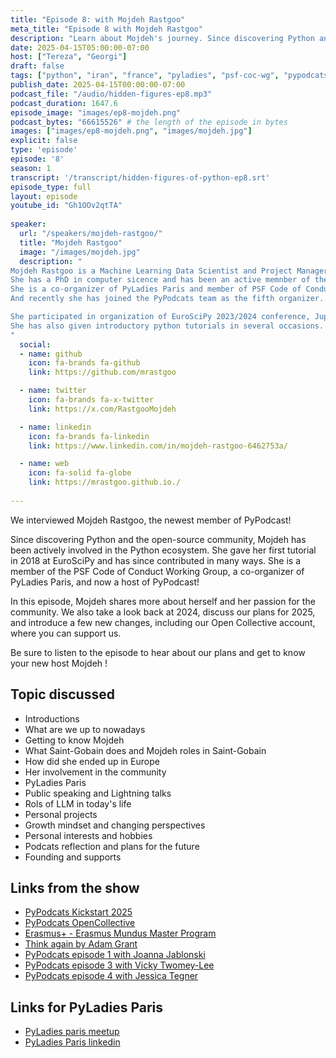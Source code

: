 ```yaml
---
title: "Episode 8: with Mojdeh Rastgoo"
meta_title: "Episode 8 with Mojdeh Rastgoo"
description: "Learn about Mojdeh's journey. Since discovering Python and open source community in 2016, Mojdeh has been actively contributing to the community and striving for diversity and inclusion by pariticapting in DEI, CoC communities and co-organzing meetups"
date: 2025-04-15T05:00:00-07:00
host: ["Tereza", "Georgi"]
draft: false
tags: ["python", "iran", "france", "pyladies", "psf-coc-wg", "pypodcats", "community", "project manager"]
publish_date: 2025-04-15T00:00:00-07:00
podcast_file: "/audio/hidden-figures-ep8.mp3"
podcast_duration: 1647.6
episode_image: "images/ep8-mojdeh.png"
podcast_bytes: "66615526" # the length of the episode in bytes
images: ["images/ep8-mojdeh.png", "images/mojdeh.jpg"]
explicit: false 
type: 'episode'
episode: '8'
season: 1
transcript: '/transcript/hidden-figures-of-python-ep8.srt'
episode_type: full
layout: episode
youtube_id: "Gh1OOv2qtTA"
  
speaker:
  url: "/speakers/mojdeh-rastgoo/"
  title: "Mojdeh Rastgoo"
  image: "/images/mojdeh.jpg"
  description: "
Mojdeh Rastgoo is a Machine Learning Data Scientist and Project Manager based in Pris.
She has a PhD in computer sicence and has been an active memnber of the community since 2018. 
She is a co-organizer of PyLadies Paris and member of PSF Code of Conduct Working Group since mid 2023.
And recently she has joined the PyPodcats team as the fifth organizer.  

She participated in organization of EuroSciPy 2023/2024 conference, JupyterCon 2023, PyCon DE & PyData Berlin 2024, and PyLadies Paris meetups since 2022.
She has also given introductory python tutorials in several occasions.
"
  social:
  - name: github
    icon: fa-brands fa-github
    link: https://github.com/mrastgoo

  - name: twitter
    icon: fa-brands fa-x-twitter
    link: https://x.com/RastgooMojdeh

  - name: linkedin
    icon: fa-brands fa-linkedin
    link: https://www.linkedin.com/in/mojdeh-rastgoo-6462753a/

  - name: web
    icon: fa-solid fa-globe
    link: https://mrastgoo.github.io./
  
---
```


We interviewed Mojdeh Rastgoo, the newest member of PyPodcast!

Since discovering Python and the open-source community, Mojdeh has been actively involved in the Python ecosystem. She gave her first tutorial in 2018 at EuroSciPy and has since contributed in many ways. She is a member of the PSF Code of Conduct Working Group, a co-organizer of PyLadies Paris, and now a host of PyPodcast!

In this episode, Mojdeh shares more about herself and her passion for the community. We also take a look back at 2024, discuss our plans for 2025, and introduce a few new changes, including our Open Collective account, where you can support us.

Be sure to listen to the episode to hear about our plans and get to know your new host Mojdeh !

## Topic discussed

- Introductions
- What are we up to nowadays 
- Getting to know Mojdeh 
- What Saint-Gobain does and Mojdeh roles in Saint-Gobain
- How did she ended up in Europe 
- Her involvement in the community
- PyLadies Paris
- Public speaking and Lightning talks
- Rols of LLM in today's life 
- Personal projects 
- Growth mindset and changing perspectives
- Personal interests and hobbies 
- Podcats reflection and plans for the future
- Founding and supports


## Links from the show

- [PyPodcats Kickstart 2025](https://pypodcats.live/blog/kickstart_2025/)
- [PyPodcats OpenCollective](https://opencollective.com/pypodcats)
- [Erasmus+ - Erasmus Mundus Master Program](https://erasmus-plus.ec.europa.eu/opportunities/opportunities-for-individuals/students/erasmus-mundus-joint-masters)
- [Think again by Adam Grant](https://adamgrant.net/book/think-again/)
- [PyPodcats episode 1 with Joanna Jablonski](https://pypodcats.live/episodes/ep-1/)
- [PyPodcats episode 3 with Vicky Twomey-Lee](https://pypodcats.live/episodes/ep-3/)
- [PyPodcats episode 4 with Jessica Tegner](https://pypodcats.live/episodes/ep-4/)

## Links for PyLadies Paris 

- [PyLadies paris meetup](https://www.meetup.com/fr-FR/pyladiesparis/)
- [PyLadies Paris linkedin](https://www.linkedin.com/company/pyladies-paris)




